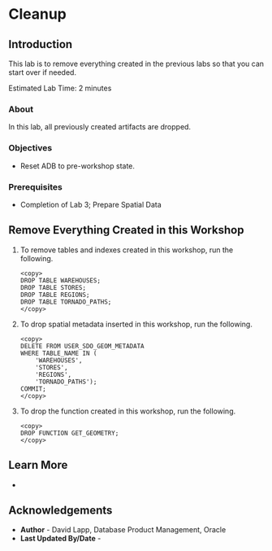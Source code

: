 # Cleanup


## Introduction

This lab is to remove everything created in the previous labs so that you can start over if needed.

Estimated Lab Time: 2 minutes


### About 

In this lab, all previously created artifacts are dropped.

### Objectives

* Reset ADB to pre-workshop state.

### Prerequisites

* Completion of Lab 3; Prepare Spatial Data

<!--  *This is the "fold" - below items are collapsed by default*  -->



## Remove Everything Created in this Workshop


1. To remove tables and indexes created in this workshop, run the following.

      ```
      <copy> 
      DROP TABLE WAREHOUSES;
      DROP TABLE STORES;
      DROP TABLE REGIONS;
      DROP TABLE TORNADO_PATHS;
      </copy>
      ```


2. To drop spatial metadata inserted in this workshop, run the following.

      ```
      <copy> 
      DELETE FROM USER_SDO_GEOM_METADATA
      WHERE TABLE_NAME IN (
          'WAREHOUSES', 
          'STORES', 
          'REGIONS', 
          'TORNADO_PATHS');
      COMMIT;
      </copy>
      ```

3. To drop the function created in this workshop, run the following.

      ```
      <copy> 
      DROP FUNCTION GET_GEOMETRY;
      </copy>
      ```


## Learn More

* 


## Acknowledgements

* **Author** - David Lapp, Database Product Management, Oracle
* **Last Updated By/Date** -
